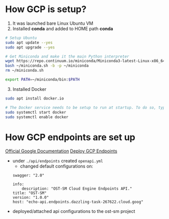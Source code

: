 # How GCP is setup? 
1. It was launched bare Linux Ubuntu VM
2. Installed **conda** and added to HOME path **conda**
```bash
# Setup Ubuntu
sudo apt update --yes
sudo apt upgrade --yes

# Get Miniconda and make it the main Python interpreter
wget https://repo.continuum.io/miniconda/Miniconda3-latest-Linux-x86_64.sh -O ~/miniconda.sh
bash ~/miniconda.sh -b -p ~/miniconda 
rm ~/miniconda.sh

export PATH=~/miniconda/bin:$PATH
```    

3. Installed Docker
```bash
sudo apt install docker.io

# The Docker service needs to be setup to run at startup. To do so, type in each command followed by enter:
sudo systemctl start docker
sudo systemctl enable docker

```

# How GCP endpoints are set up
[Official Google Documentation](https://cloud.google.com/endpoints/docs/openapi/get-started-compute-engine-docker)
[Deploy GCP Endpoints](https://cloud.google.com/endpoints/docs/openapi/get-started-compute-engine-docker#code)
- under `./api/endpoints` created `openapi.yml`
    - changed default configurations on:
  ```
  swagger: "2.0"
  
  info:
      description: "OST-SM Cloud Engine Endpoints API."
  title: "OST-SM"
  version: "1.0.0"
  host: "echo-api.endpoints.dazzling-task-267622.cloud.goog"
  ```
- deployed/attached api configurations to the ost-sm project   
  
